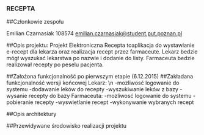 ### RECEPTA


##Członkowie zespołu

Emilian Czarnasiak 108574 emilian.czarnasiak@student.put.poznan.pl


##Opis projektu:
Projekt Elektroniczna Recepta toaplikacja do wystawianie e-recept dla lekarza oraz realizacja recept przez
farmaceute.
Lekarz bedzie mógł wyszukać lekarstwa po nazwie i dodanie do listy. Farmaceuta bedzie realizował recepty po peselu pacjenta.

##Założona funkcjonalność po pierwszym etapie (6.12.2015)
##Zakładana funkcjonalność wersji końcowej
Lekarz: \n
-mozliwosć logowanie do systemu
-dodawanie leków do recepty
-wyszukiwanie leków z bazy
-wysanie recepty do bazy
Farmaceuta:
-mozliwosć logowanie do systemu
-pobieranie recepty 
-wyswietlanie recept
-wykonywanie wybranych recept

##Opis architektury

##Przewidywane środowisko realizacji projektu
